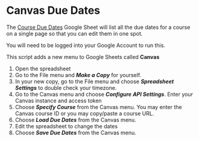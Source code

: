 # Canvas Due Dates

The [Course Due Dates](https://docs.google.com/spreadsheets/d/1WuDBOKE0CBZy8wus2gaZN2R1iKYBwZsxMhJYGQsKaeE/edit?usp=sharing) Google Sheet will list all the due dates for a course on a single page so that you can edit them in one spot.

You will need to be logged into your Google Account to run this.

This script adds a new menu to Google Sheets called **Canvas**

1. Open the spreadsheet
2. Go to the File menu and ***Make a Copy*** for yourself.
3. In your new copy, go to the File menu and choose ***Spreadsheet Settings*** to double check your timezone.
4. Go to the Canvas menu and choose ***Configure API Settings***. Enter your Canvas instance and access token
5. Choose ***Specify Course*** from the Canvas menu. You may enter the Canvas course ID or you may copy/paste a course URL.
6. Choose ***Load Due Dates*** from the Canvas menu.
7. Edit the spreadsheet to change the dates
8. Choose ***Save Due Dates*** from the Canvas menu.
